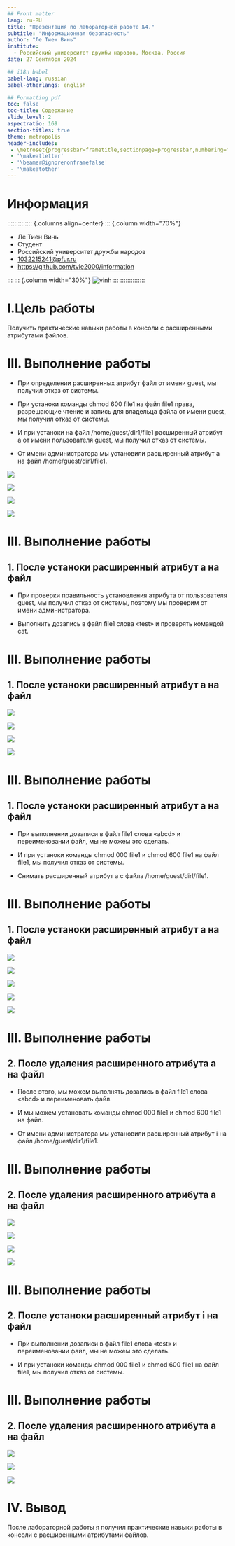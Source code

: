 ```yaml
---
## Front matter
lang: ru-RU
title: "Презентация по лабораторной работе №4."
subtitle: "Информационная безопасность"
author: "Ле Тиен Винь"
institute:
  - Российский университет дружбы народов, Москва, Россия
date: 27 Сентября 2024

## i18n babel
babel-lang: russian
babel-otherlangs: english

## Formatting pdf
toc: false
toc-title: Содержание
slide_level: 2
aspectratio: 169
section-titles: true
theme: metropolis
header-includes:
 - \metroset{progressbar=frametitle,sectionpage=progressbar,numbering=fraction}
 - '\makeatletter'
 - '\beamer@ignorenonframefalse'
 - '\makeatother'
---
```


# Информация
:::::::::::::: {.columns align=center}
::: {.column width="70%"}
  * Ле Тиен Винь
  * Cтудент
  * Российский университет дружбы народов
  * [1032215241@pfur.ru](mailto:1032215241@rudn.ru)
  * https://github.com/tvle2000/information
  
:::
::: {.column width="30%"}
![vinh](https://drive.google.com/uc?id=16gkH5LKam4Z6CnnP_-wumWu7WuMxGicx)
:::
::::::::::::::


# I.Цель работы

Получить практические навыки работы в консоли с расширенными атрибутами файлов.

# III. Выполнение работы

- При определении расширенных атрибут файл от имени guest, мы получил отказ от системы.

- При устаноки команды chmod 600 file1 на файл file1 права, разрешающие чтение и запись для владельца файла от имени guest, мы получил отказ от системы.
  
- И при устаноки на файл /home/guest/dir1/file1 расширенный атрибут a от имени пользователя guest, мы получил отказ от системы.

- От имени администратора мы установили расширенный атрибут a на файл /home/guest/dir1/file1.

![](https://drive.google.com/uc?id=17gAfpVGLezTWbSSwXD8RCqTxmIVXKg4t)

![](https://drive.google.com/uc?id=16ovBhK-AkcuF4Cj6roXQH3T_6h03xfOZ)

![](https://drive.google.com/uc?id=1K28h_MiaJNCopPpnoQpDXb0fKkgrHSLY)

![](https://drive.google.com/uc?id=1RCDOUCGqweE631M3yjJsdGzLCs8vGX3j)

# III. Выполнение работы
## 1. После устаноки расширенный атрибут a на файл

- При проверки правильность установления атрибута от пользователя guest, мы получил отказ от системы, поэтому мы проверим от имени администратора.

- Выполнить дозапись в файл file1 слова «test» и проверять командой cat.

# III. Выполнение работы
## 1. После устаноки расширенный атрибут a на файл

![](https://drive.google.com/uc?id=1khpgkwUDoY7QfOnASzwBYA70hvr2we6I)

![](https://drive.google.com/uc?id=1dEaxPBHiRA3Oe4r_rnCQcPjtoRltgKIz)

![](https://drive.google.com/uc?id=1v2wkiRz-cbNXWcK1Pb-0KGCqRvNRk9nG)

![](https://drive.google.com/uc?id=14qKDYkm9ZGvB7m2Pm1OV6n_zU53kCTMg)

# III. Выполнение работы
## 1. После устаноки расширенный атрибут a на файл

- При выполнении дозаписи в файл file1 слова «abcd» и переименовании файл, мы не можем это сделать.

- И при устаноки команды chmod 000 file1 и chmod 600 file1 на файл file1, мы получил отказ от системы.

- Снимать расширенный атрибут a с файла /home/guest/dirl/file1.

# III. Выполнение работы
## 1. После устаноки расширенный атрибут a на файл

![](https://drive.google.com/uc?id=1wWmELFnf_eGDGzSXnBiib-6eq_Tuvh80)

![](https://drive.google.com/uc?id=1akxrk8_uYefZf24BXDkYI0ud9RlWMLiv)

![](https://drive.google.com/uc?id=1dKWfHVU8Ztq3_RoEvn7pk5b_lYyY57YN)

![](https://drive.google.com/uc?id=1cZc-J4uxdrlqbtc0uLvCpFWR02ihaM9s)

![](https://drive.google.com/uc?id=1bDH1iGQKFkg2F7yOKO5s_PLStNr9B7Zj)

# III. Выполнение работы
## 2. После удаления расширенного атрибута a на файл

- После этого, мы можем выполнять дозапись в файл file1 слова «abcd» и переименовать файл.

- И мы можем установать команды chmod 000 file1 и chmod 600 file1 на файл.

- От имени администратора мы установили расширенный атрибут i на файл /home/guest/dir1/file1.

# III. Выполнение работы
## 2. После удаления расширенного атрибута a на файл

![](https://drive.google.com/uc?id=1mCfML857GrUAguyOCNn1cotBlsN1Hsk7)

![](https://drive.google.com/uc?id=1pbm4F0IkZf_5y9j9U584R9XEkhX3_Jxl)

![](https://drive.google.com/uc?id=1pWR66zPyMWR5HJVlbcGT_8deyirW33uT)

![](https://drive.google.com/uc?id=16IgGkZzXURgeUd0SqYwtdLnE6sTLmbsS)

# III. Выполнение работы
## 2. После устаноки расширенный атрибут i на файл

- При выполнении дозаписи в файл file1 слова «test» и переименовании файл, мы не можем это сделать.

- И при устаноки команды chmod 000 file1 и chmod 600 file1 на файл file1, мы получил отказ от системы.

# III. Выполнение работы
## 2. После удаления расширенного атрибута a на файл

![](https://drive.google.com/uc?id=1V5T6o0ktDUCRQhdq5_iAs16tFToptiGk)

![](https://drive.google.com/uc?id=1mFlojFrkcn1KOx6qEPNqdqrpFmcirsWJ)

![](https://drive.google.com/uc?id=1GTrsVhL4Ov7_BteujjOdi4XD7tB6wu-X)

# IV. Вывод

После лабораторной работы я получил практические навыки работы в консоли с расширенными атрибутами файлов.

